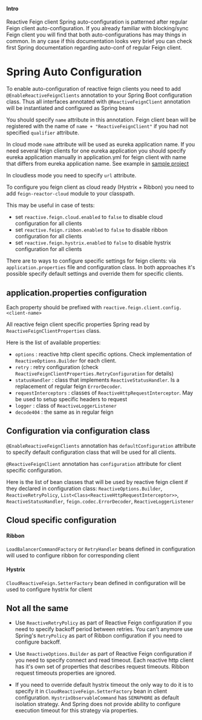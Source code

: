 #### Intro
Reactive Feign client Spring auto-configuration is patterned after regular Feign client auto-configuration.
If you already familiar with blocking/sync Feign client you will find that both auto-configurations has may things in common.
In any case if this documentation looks very brief you can check first Spring documentation regarding auto-conf of regular Feign client.   

# Spring Auto Configuration

To enable auto-configuration of reactive feign clients you need to add `@EnableReactiveFeignClients` annotation to 
your Spring Boot configuration class.
Thus all interfaces annotated with `@ReactiveFeignClient` annotation will be instantiated and configured as Spring beans

You should specify `name` attribute in this annotation. Feign client bean will be registered with the name of `name + "ReactiveFeignClient"`
if you had not specified `qualifier` attribute.

In cloud mode `name` attribute will be used as eureka application name. 
If you need several feign clients for one eureka application 
you should specify eureka application manually in application.yml for feign client with name 
that differs from eureka application name.
See example in [sample project](https://github.com/kptfh/feign-reactive-sample/blob/master/feign/src/main/resources/application.yml)

In cloudless mode you need to specify `url` attribute.

To configure you feign client as cloud ready (Hystrix + Ribbon) you need to add 
`feign-reactor-cloud` module to your classpath.

This may be useful in case of tests:
- set `reactive.feign.cloud.enabled` to `false` to disable cloud configuration for all clients
- set `reactive.feign.ribbon.enabled` to `false` to disable ribbon configuration for all clients 
- set `reactive.feign.hystrix.enabled` to `false` to disable hystrix configuration for all clients 

There are to ways to configure specific settings for feign clients: 
via `application.properties` file and configuration class. In both approaches it's possible specify default settings 
and override them for specific clients.

## application.properties configuration
Each property should be prefixed with `reactive.feign.client.config.<client-name>`

All reactive feign client specific properties Spring read by  ``ReactiveFeignClientProperties`` class.

Here is the list of available properties:
- `options` : reactive http client specific options. Check implementation of `ReactiveOptions.Builder` for each client.
- `retry` : retry configuration (check `ReactiveFeignClientProperties.RetryConfiguration` for details)      
- `statusHandler` : class that implements `ReactiveStatusHandler`. Is a replacement of regular feign `ErrorDecoder`.  
- `requestInterceptors` : classes of `ReactiveHttpRequestInterceptor`. May be used to setup specific headers to request
- `logger` : class of `ReactiveLoggerListener`
- `decode404` : the same as in regular feign

## Configuration via configuration class
`@EnableReactiveFeignClients` annotation has `defaultConfiguration` attribute to specify default configuration class that will be used for all clients.

`@ReactiveFeignClient` annotation has `configuration` attribute for client specific configuration.

Here is the list of bean classes that will be used by reactive feign client if they declared in configuration class:
`ReactiveOptions.Builder`, `ReactiveRetryPolicy`, `List<Class<ReactiveHttpRequestInterceptor>>`, `ReactiveStatusHandler`,
`feign.codec.ErrorDecoder`, `ReactiveLoggerListener`

## Cloud specific configuration
#### Ribbon
`LoadBalancerCommandFactory` or `RetryHandler` beans defined in configuration will used to configure ribbon for corresponding client

#### Hystrix
`CloudReactiveFeign.SetterFactory` bean defined in configuration will be used to configure hystrix for client

## Not all the same
- Use `ReactiveRetryPolicy` as part of Reactive Feign configuration if you need to specify backoff period between retries.
  You can't anymore use Spring's `RetryPolicy` as part of Ribbon configuration if you need to configure backoff.

- Use `ReactiveOptions.Builder` as part of Reactive Feign configuration if you need to specify connect and read timeout.
  Each reactive http client has it's own set of properties that describes request timeouts.
  Ribbon request timeouts properties are ignored. 
  
- If you need to override default hystrix timeout the only way to do it is to specify it 
in `CloudReactiveFeign.SetterFactory` bean in client configuration. `HystrixObservableCommand` has `SEMAPHORE` as default isolation strategy.
And Spring does not provide ability to configure execution timeout for this strategy via properties.  
     
